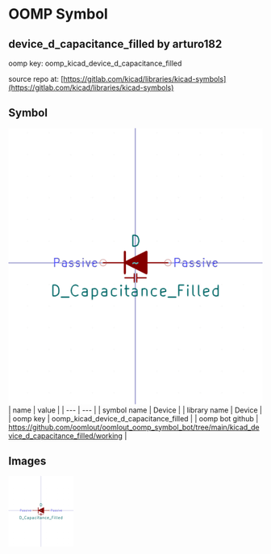 # OOMP Symbol  
## device_d_capacitance_filled  by arturo182  
  
oomp key: oomp_kicad_device_d_capacitance_filled  
  
source repo at: [https://gitlab.com/kicad/libraries/kicad-symbols](https://gitlab.com/kicad/libraries/kicad-symbols)  
## Symbol  
  
[![working.png](working_600.png)](working.png)  
| name | value | 
| --- | --- | 
| symbol name | Device | 
| library name | Device | 
| oomp key | oomp_kicad_device_d_capacitance_filled | 
| oomp bot github | https://github.com/oomlout/oomlout_oomp_symbol_bot/tree/main/kicad_device_d_capacitance_filled/working | 
## Images  
  
[![working.png](working_140.png)](working.png)  
